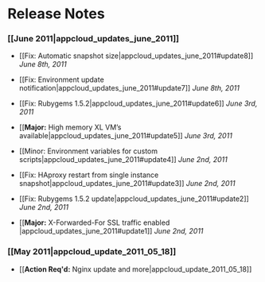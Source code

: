 # Release Notes

### [[June 2011|appcloud_updates_june_2011]]

* [[Fix: Automatic snapshot size|appcloud_updates_june_2011#update8]]  *June 8th, 2011*

* [[Fix: Environment update notification|appcloud_updates_june_2011#update7]]  *June 8th, 2011*

* [[Fix: Rubygems 1.5.2|appcloud_updates_june_2011#update6]]  *June 3rd, 2011*

* [[<b>Major:</b> High memory XL VM’s available|appcloud_updates_june_2011#update5]] *June 3rd, 2011*

* [[Minor: Environment variables for custom scripts|appcloud_updates_june_2011#update4]] *June 2nd, 2011*

* [[Fix: HAproxy restart from single instance snapshot|appcloud_updates_june_2011#update3]] *June 2nd, 2011*

* [[Fix: Rubygems 1.5.2 update|appcloud_updates_june_2011#update2]] *June 2nd, 2011*

* [[<b>Major:</b> X-Forwarded-For SSL traffic enabled |appcloud_updates_june_2011#update1]] *June 2nd, 2011*
   

### [[May 2011|appcloud_update_2011_05_18]]

* [[<b>Action Req'd:</b> Nginx update and more|appcloud_update_2011_05_18]]